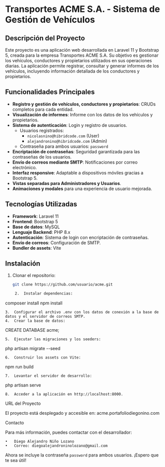 # Transportes ACME S.A. - Sistema de Gestión de Vehículos

## Descripción del Proyecto

Este proyecto es una aplicación web desarrollada en Laravel 11 y Bootstrap 5, creada para la empresa Transportes ACME S.A. Su objetivo es gestionar los vehículos, conductores y propietarios utilizados en sus operaciones diarias. La aplicación permite registrar, consultar y generar informes de los vehículos, incluyendo información detallada de los conductores y propietarios.

## Funcionalidades Principales

- **Registro y gestión de vehículos, conductores y propietarios**: CRUDs completos para cada entidad.
- **Visualización de informes**: Informe con los datos de los vehículos y propietarios.
- **Sistema de autenticación**: Login y registro de usuarios.
  - Usuarios registrados:
    - `nicolasnino@hibridcode.com` (User)
    - `alejandronino@hibridcode.com` (Admin)
  - Contraseña para ambos usuarios: `password`
- **Encriptación de contraseñas**: Seguridad garantizada para las contraseñas de los usuarios.
- **Envío de correos mediante SMTP**: Notificaciones por correo electrónico.
- **Interfaz responsive**: Adaptable a dispositivos móviles gracias a Bootstrap 5.
- **Vistas separadas para Administradores y Usuarios**.
- **Animaciones y modales** para una experiencia de usuario mejorada.

## Tecnologías Utilizadas

- **Framework**: Laravel 11
- **Frontend**: Bootstrap 5
- **Base de datos**: MySQL
- **Lenguaje Backend**: PHP 8.x
- **Autenticación**: Sistema de login con encriptación de contraseñas.
- **Envío de correos**: Configuración de SMTP.
- **Bundler de assets**: Vite

## Instalación

1. Clonar el repositorio:

   ```bash
   git clone https://github.com/usuario/acme.git

	2.	Instalar dependencias:

composer install
npm install


	3.	Configurar el archivo .env con los datos de conexión a la base de datos y el servidor de correos SMTP.
	4.	Crear la base de datos:

CREATE DATABASE acme;


	5.	Ejecutar las migraciones y los seeders:

php artisan migrate --seed


	6.	Construir los assets con Vite:

npm run build


	7.	Levantar el servidor de desarrollo:

php artisan serve


	8.	Acceder a la aplicación en http://localhost:8000.

URL del Proyecto

El proyecto está desplegado y accesible en: acme.portafoliodiegonino.com

Contacto

Para más información, puedes contactar con el desarrollador:

	•	Diego Alejandro Niño Lozano
	•	Correo: diegoalejandroninolozano@gmail.com

Ahora se incluye la contraseña `password` para ambos usuarios. ¡Espero que te sea útil!